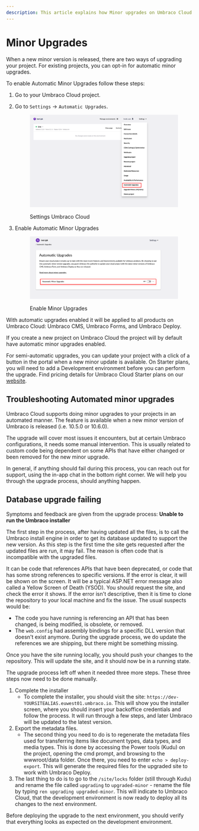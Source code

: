 ```yaml
---
description: This article explains how Minor upgrades on Umbraco Cloud works.
---
```


# Minor Upgrades

When a new minor version is released, there are two ways of upgrading your project. For existing projects, you can opt-in for automatic minor upgrades.

To enable Automatic Minor Upgrades follow these steps:

1. Go to your Umbraco Cloud project.
2.  Go to `Settings` -> `Automatic Upgrades`.

    <figure><img src="../.gitbook/assets/image (9).png" alt=""><figcaption><p>Settings Umbraco Cloud</p></figcaption></figure>
3.  Enable Automatic Minor Upgrades

    <figure><img src="../.gitbook/assets/image (10).png" alt=""><figcaption><p>Enable Minor Upgrades</p></figcaption></figure>

With automatic upgrades enabled it will be applied to all products on Umbraco Cloud: Umbraco CMS, Umbraco Forms, and Umbraco Deploy.

If you create a new project on Umbraco Cloud the project will by default have automatic minor upgrades enabled.

For semi-automatic upgrades, you can update your project with a click of a button in the portal when a new minor update is available. On Starter plans, you will need to add a Development environment before you can perform the upgrade. Find pricing details for Umbraco Cloud Starter plans on our [website](https://umbraco.com/products/umbraco-cloud/pricing).

## Troubleshooting Automated minor upgrades

Umbraco Cloud supports doing minor upgrades to your projects in an automated manner. The feature is available when a new minor version of Umbraco is released (i.e. 10.5.0 or 10.6.0).

The upgrade will cover most issues it encounters, but at certain Umbraco configurations, it needs some manual intervention. This is usually related to custom code being dependent on some APIs that have either changed or been removed for the new minor upgrade.

In general, if anything should fail during this process, you can reach out for support, using the in-app chat in the bottom right corner. We will help you through the upgrade process, should anything happen.

## Database upgrade failing

Symptoms and feedback are given from the upgrade process: **Unable to run the Umbraco installer**

The first step in the process, after having updated all the files, is to call the Umbraco install engine in order to get its database updated to support the new version. As this step is the first time the site gets requested after the updated files are run, it may fail. The reason is often code that is incompatible with the upgraded files.

It can be code that references APIs that have been deprecated, or code that has some strong references to specific versions. If the error is clear, it will be shown on the screen. It will be a typical ASP.NET error message also called a Yellow Screen of Death (YSOD). You should request the site, and check the error it shows. If the error isn't descriptive, then it is time to clone the repository to your local machine and fix the issue. The usual suspects would be:

* The code you have running is referencing an API that has been changed, is being modified, is obsolete, or removed.
* The `web.config` had assembly bindings for a specific DLL version that doesn't exist anymore. During the upgrade process, we do update the references we are shipping, but there might be something missing.

Once you have the site running locally, you should push your changes to the repository. This will update the site, and it should now be in a running state.

The upgrade process left off when it needed three more steps. These three steps now need to be done manually.

1. Complete the installer
   * To complete the installer, you should visit the site: `https://dev-YOURSITEALIAS.euwest01.umbraco.io`. This will show you the installer screen, where you should insert your backoffice credentials and follow the process. It will run through a few steps, and later Umbraco will be updated to the latest version.
2. Export the metadata files.
   * The second thing you need to do is to regenerate the metadata files used for transferring items like document types, data types, and media types. This is done by accessing the Power tools (Kudu) on the project, opening the cmd prompt, and browsing to the wwwroot/data folder. Once there, you need to enter `echo > deploy-export`. This will generate the required files for the upgraded site to work with Umbraco Deploy.
3. The last thing to do is to go to the `/site/locks` folder (still through Kudu) and rename the file called `upgrading` to `upgraded-minor` - rename the file by typing `ren upgrading upgraded-minor`. This will indicate to Umbraco Cloud, that the development environment is now ready to deploy all its changes to the next environment.

Before deploying the upgrade to the next environment, you should verify that everything looks as expected on the development environment.
